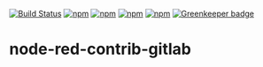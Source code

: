 [![Build Status](https://dev.azure.com/doing-things-with-node-red/node-red-contrib/_apis/build/status/node-red-contrib-gitlab?branchName=master)](https://dev.azure.com/doing-things-with-node-red/node-red-contrib/_build/latest?definitionId=5&branchName=master)
[![npm](https://img.shields.io/npm/dw/@doing-things-with-node-red/node-red-contrib-gitlab.svg)](https://www.npmjs.com/package/@doing-things-with-node-red/node-red-contrib-gitlab)
[![npm](https://img.shields.io/npm/dm/@doing-things-with-node-red/node-red-contrib-gitlab.svg)](https://www.npmjs.com/package/@doing-things-with-node-red/node-red-contrib-gitlab)
[![npm](https://img.shields.io/npm/dy/@doing-things-with-node-red/node-red-contrib-gitlab.svg)](https://www.npmjs.com/package/@doing-things-with-node-red/node-red-contrib-gitlab)
[![npm](https://img.shields.io/npm/dt/@doing-things-with-node-red/node-red-contrib-gitlab.svg)](https://www.npmjs.com/package/@doing-things-with-node-red/node-red-contrib-gitlab) [![Greenkeeper badge](https://badges.greenkeeper.io/doing-things-with-node-red/node-red-contrib-gitlab.svg)](https://greenkeeper.io/)

# node-red-contrib-gitlab
